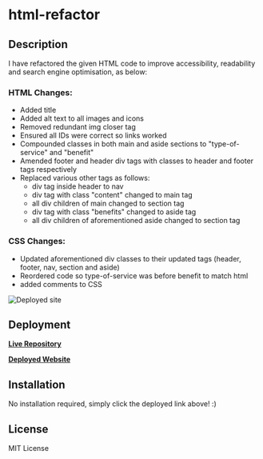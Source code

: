 # html-refactor

## Description 

I have refactored the given HTML code to improve accessibility, readability and search engine optimisation, as below:

### HTML Changes:
* Added title
* Added alt text to all images and icons
* Removed redundant img closer tag
* Ensured all IDs were correct so links worked
* Compounded classes in both main and aside sections to "type-of-service" and "benefit"
* Amended footer and header div tags with classes to header and footer tags respectively
* Replaced various other tags as follows:
    * div tag inside header to nav
    * div tag with class "content" changed to main tag
    * all div children of main changed to section tag
    * div tag with class "benefits" changed to aside tag
    * all div children of aforementioned aside changed to section tag

### CSS Changes:
* Updated aforementioned div classes to their updated tags (header, footer, nav, section and aside)
* Reordered code so type-of-service was before benefit to match html
* added comments to CSS

![Deployed site](./assets/images/deployed-site.png)

## Deployment

__[Live Repository](https://github.com/jbkennaugh/html5-refactor)__

__[Deployed Website](https://jbkennaugh.github.io/html5-refactor/)__

## Installation

No installation required, simply click the deployed link above! :)

## License

MIT License
